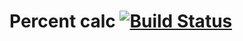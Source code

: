 # Percent calc [![Build Status](https://travis-ci.org/MaximUsa/percentCalc.svg?branch=master)](https://travis-ci.org/MaximUsa/percentCalc)
